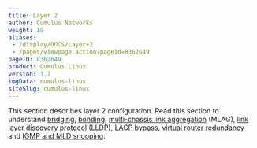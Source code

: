 ```yaml
---
title: Layer 2
author: Cumulus Networks
weight: 19
aliases:
 - /display/DOCS/Layer+2
 - /pages/viewpage.action?pageId=8362649
pageID: 8362649
product: Cumulus Linux
version: 3.7
imgData: cumulus-linux
siteSlug: cumulus-linux
---
```

This section describes layer 2 configuration. Read this section to understand [bridging](Ethernet-Bridging-VLANs/), [bonding](Bonding-Link-Aggregation/), [multi-chassis link aggregation](Multi-Chassis-Link-Aggregation-MLAG/) (MLAG), [link layer discovery protocol](Link-Layer-Discovery-Protocol/) (LLDP), [LACP bypass](LACP-Bypass/), [virtual router redundancy](Virtual-Router-Redundancy-VRR-and-VRRP/) and [IGMP and MLD snooping](IGMP-and-MLD-Snooping/).
